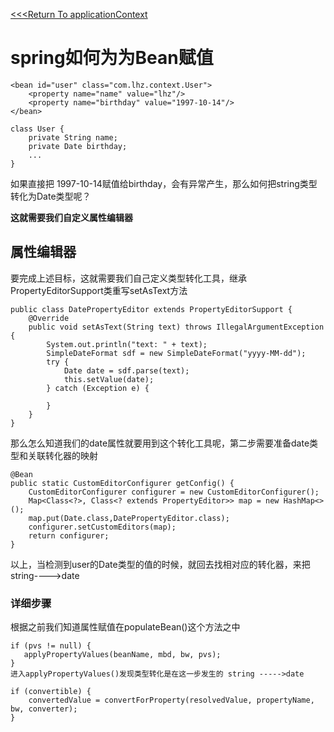 [<<<Return To applicationContext](../spring的上下文拓展归纳.md)
# spring如何为为Bean赋值

```
<bean id="user" class="com.lhz.context.User">
    <property name="name" value="lhz"/>
    <property name="birthday" value="1997-10-14"/>
</bean>

class User {
    private String name;
    private Date birthday;
    ...
}
```

如果直接把 1997-10-14赋值给birthday，会有异常产生，那么如何把string类型转化为Date类型呢？

**这就需要我们自定义属性编辑器**

## 属性编辑器

要完成上述目标，这就需要我们自己定义类型转化工具，继承PropertyEditorSupport类重写setAsText方法

```
public class DatePropertyEditor extends PropertyEditorSupport {
    @Override
    public void setAsText(String text) throws IllegalArgumentException {
        System.out.println("text: " + text);
        SimpleDateFormat sdf = new SimpleDateFormat("yyyy-MM-dd");
        try {
            Date date = sdf.parse(text);
            this.setValue(date);
        } catch (Exception e) {

        }
    }
}
```

那么怎么知道我们的date属性就要用到这个转化工具呢，第二步需要准备date类型和关联转化器的映射

```
@Bean
public static CustomEditorConfigurer getConfig() {
    CustomEditorConfigurer configurer = new CustomEditorConfigurer();
    Map<Class<?>, Class<? extends PropertyEditor>> map = new HashMap<>();
    map.put(Date.class,DatePropertyEditor.class);
    configurer.setCustomEditors(map);
    return configurer;
}
```

以上，当检测到user的Date类型的值的时候，就回去找相对应的转化器，来把string---->date

### 详细步骤

根据之前我们知道属性赋值在populateBean()这个方法之中

```
if (pvs != null) {
   applyPropertyValues(beanName, mbd, bw, pvs);
}
进入applyPropertyValues()发现类型转化是在这一步发生的 string ----->date

if (convertible) {
	convertedValue = convertForProperty(resolvedValue, propertyName, bw, converter);
}
```

